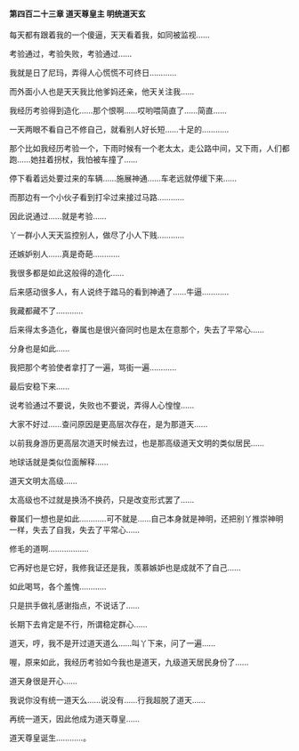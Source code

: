 #### 第四百二十三章 道天尊皇主 明统道天玄


每天都有跟着我的一个傻逼，天天看着我，如同被监视……

考验通过，考验失败，考验通过……

我就是日了尼玛，弄得人心慌慌不可终日…………

而外面小人也是天天我比他爹妈还亲，他天关注我……

我经历考验得到造化……那个恨啊……哎哟喂简直了……简直……


一天两眼不看自己不修自己，就看别人好长短……十足的…………


那个比如我经历考验一个，下雨时候有一个老太太，走公路中间，又下雨，人们都跑……她拄着拐杖，我怕被车撞了……

停下看着远处要过来的车辆……施展神通……车老远就停缓下来……

而那边有一个小伙子看到打伞过来接过马路…………

因此说通过……就是考验……

丫一群小人天天监控别人，做尽了小人下贱…………

还嫉妒别人……真是奇葩…………

我很多都是如此这般得的造化……


后来感动很多人，有人说终于踏马的看到神通了……牛逼…………

我藏都藏不了…………


后来得太多造化，眷属也是很兴奋同时也是太在意那个，失去了平常心……

分身也是如此……

我把那个考验使者拿打了一遍，骂街一遍…………

最后安稳下来……

说考验通过不要说，失败也不要说，弄得人心惶惶……

大家不好过……查问原因是更高层次存在，是为那道天……

以前我身游历更高层次道天时候去过，也是那高级道天文明的类似居民……

地球话就是类似位面解释……

道天文明太高级……

太高级也不过就是换汤不换药，只是改变形式罢了……

眷属们一想也是如此…………可不就是……自己本身就是神明，还把别丫推崇神明一样，失去了自我，失去了平常心……

修毛的道啊………………

它再好也是它好，我修我证还是我，羡慕嫉妒也是成就不了自己……

如此喝骂，各个羞愧…………

只是拱手做礼感谢指点，不说话了……

长期下去肯定是不行，所谓稳定群心……

道天，哼，我不是开过道天道么……叫丫下来，问了一遍……

喔，原来如此，我经历考验如今我也是道天，九级道天居民身份了……

道天身很是开心……

我说你没有统一道天么……说没有……行我超脱了道天……

再统一道天，因此他成为道天尊皇……

道天尊皇诞生…………。

